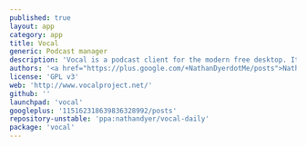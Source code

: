 ```yaml
---
published: true
layout: app
category: app
title: Vocal
generic: Podcast manager
description: 'Vocal is a podcast client for the modern free desktop. It is designed to be simple to use and packed full of all the features you&#39;ve come to expect in a podcast client – plus a few extras. We think you will love it.'
authors: '<a href="https://plus.google.com/+NathanDyerdotMe/posts">Nathan Dyer</a>'
license: 'GPL v3'
web: 'http://www.vocalproject.net/'
github: ''
launchpad: 'vocal'
googleplus: '115162318639836328992/posts'
repository-unstable: 'ppa:nathandyer/vocal-daily'
package: 'vocal'
---
```

